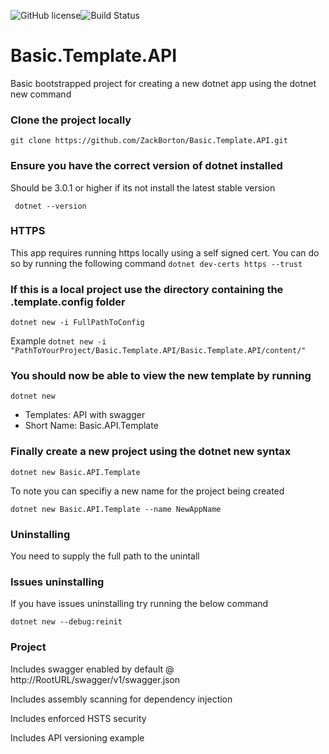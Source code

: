 ![GitHub license](https://img.shields.io/badge/license-MIT-blue.svg)![Build Status](https://travis-ci.com/ZackBorton/Basic.Template.API.svg?branch=master)

# Basic.Template.API
Basic bootstrapped project for creating a new dotnet app using the dotnet new command

### Clone the project locally
```git clone https://github.com/ZackBorton/Basic.Template.API.git```

### Ensure you have the correct version of dotnet installed
Should be 3.0.1 or higher if its not install the latest stable version

``` dotnet --version```

### HTTPS
This app requires running https locally using a self signed cert. You can do so by running the following command
```dotnet dev-certs https --trust```

### If this is a local project use the directory containing the .template.config folder
```dotnet new -i FullPathToConfig```

Example 
```dotnet new -i "PathToYourProject/Basic.Template.API/Basic.Template.API/content/"```

### You should now be able to view the new template by running
```dotnet new```

* Templates: API with swagger
* Short Name: Basic.API.Template

### Finally create a new project using the dotnet new syntax
```dotnet new Basic.API.Template```

To note you can specifiy a new name for the project being created

```dotnet new Basic.API.Template --name NewAppName```

### Uninstalling
You need to supply the full path to the unintall

### Issues uninstalling
If you have issues uninstalling try running the below command

```dotnet new --debug:reinit```

### Project 
Includes swagger enabled by default @ http://RootURL/swagger/v1/swagger.json

Includes assembly scanning for dependency injection

Includes enforced HSTS security

Includes API versioning example
